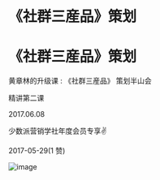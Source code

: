 # 《社群三産品》策划

# 《社群三産品》策划

黄章林的升级课 : 《社群三産品》 策划半山会

精讲第二课

2017.06.08

少数派营销学社年度会员专享✌

2017-05-29(1 赞)

![image](img/Image_437.png)